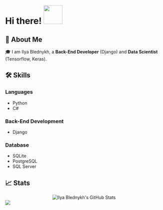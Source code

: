 # Hi there! <img src="https://media.giphy.com/media/bcKmIWkUMCjVm/giphy.gif" width="60px">

## 🚀 About Me

🎓 I am Ilya Blednykh, a **Back-End Developer** (Django) and **Data Scientist** (Tensorflow, Keras).

## 🛠️ Skills

### Languages

- Python
- C#

### Back-End Development

- Django

### Database

- SQLite
- PostgreSQL
- SQL Server

## 📈 Stats

<div align="center">
<img src="https://github-readme-stats.vercel.app/api?username=ilkaxd&show_icons=true&hide_border=true" alt="Ilya Blednykh's GitHub Stats">
</div>

<div>
<img src="https://www.codewars.com/users/ilka.%20xd/badges/micro">
</div>
